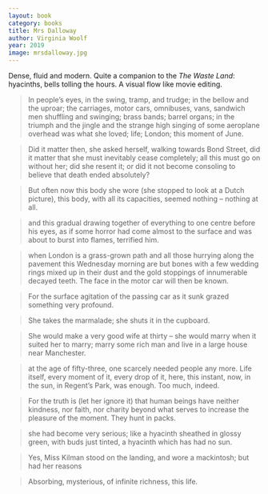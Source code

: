 ```yaml
---
layout: book
category: books
title: Mrs Dalloway
author: Virginia Woolf
year: 2019
image: mrsdalloway.jpg
---
```

Dense, fluid and modern.  Quite a companion to the _The Waste Land_: hyacinths, bells tolling the hours.  A visual flow like movie editing. 

> In people’s eyes, in the swing, tramp, and trudge; in the bellow and the uproar; the carriages, motor cars, omnibuses, vans, sandwich men shuffling and swinging; brass bands; barrel organs; in the triumph and the jingle and the strange high singing of some aeroplane overhead was what she loved; life; London; this moment of June.

> Did it matter then, she asked herself, walking towards Bond Street, did it matter that she must inevitably cease completely; all this must go on without her; did she resent it; or did it not become consoling to believe that death ended absolutely?

> But often now this body she wore (she stopped to look at a Dutch picture), this body, with all its capacities, seemed nothing – nothing at all.

> and this gradual drawing together of everything to one centre before his eyes, as if some horror had come almost to the surface and was about to burst into flames, terrified him.

> when London is a grass-grown path and all those hurrying along the pavement this Wednesday morning are but bones with a few wedding rings mixed up in their dust and the gold stoppings of innumerable decayed teeth. The face in the motor car will then be known.

> For the surface agitation of the passing car as it sunk grazed something very profound.

> She takes the marmalade; she shuts it in the cupboard.

> She would make a very good wife at thirty – she would marry when it suited her to marry; marry some rich man and live in a large house near Manchester.

> at the age of fifty-three, one scarcely needed people any more. Life itself, every moment of it, every drop of it, here, this instant, now, in the sun, in Regent’s Park, was enough. Too much, indeed.

> For the truth is (let her ignore it) that human beings have neither kindness, nor faith, nor charity beyond what serves to increase the pleasure of the moment. They hunt in packs.

> she had become very serious; like a hyacinth sheathed in glossy green, with buds just tinted, a hyacinth which has had no sun.

> Yes, Miss Kilman stood on the landing, and wore a mackintosh; but had her reasons

> Absorbing, mysterious, of infinite richness, this life.


